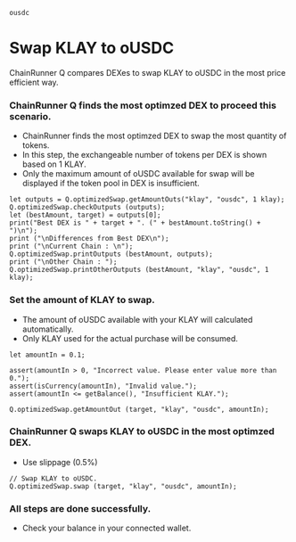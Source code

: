 ```meta-Currency
ousdc
```

# Swap KLAY to oUSDC

ChainRunner Q compares DEXes to swap KLAY to oUSDC in the most price efficient way.

### ChainRunner Q finds the most optimzed DEX to proceed this scenario.

- ChainRunner finds the most optimzed DEX to swap the most quantity of tokens.
- In this step, the exchangeable number of tokens per DEX is shown based on 1 KLAY.
- Only the maximum amount of oUSDC available for swap will be displayed if the token pool in DEX is insufficient.

```output-Dynamic
let outputs = Q.optimizedSwap.getAmountOuts("klay", "ousdc", 1 klay);
Q.optimizedSwap.checkOutputs (outputs);
let (bestAmount, target) = outputs[0];
print("Best DEX is " + target + ". (" + bestAmount.toString() + ")\n");
print ("\nDifferences from Best DEX\n");
print ("\nCurrent Chain : \n");
Q.optimizedSwap.printOutputs (bestAmount, outputs);
print ("\nOther Chain : ");
Q.optimizedSwap.printOtherOutputs (bestAmount, "klay", "ousdc", 1 klay);
```

### Set the amount of KLAY to swap.

- The amount of oUSDC available with your KLAY will calculated automatically.
- Only KLAY used for the actual purchase will be consumed.

```input-Dynamic KLAY
let amountIn = 0.1;
```

```input-Verify
assert(amountIn > 0, "Incorrect value. Please enter value more than 0.");
assert(isCurrency(amountIn), "Invalid value.");
assert(amountIn <= getBalance(), "Insufficient KLAY.");
```

```output-Dynamic oUSDC
Q.optimizedSwap.getAmountOut (target, "klay", "ousdc", amountIn);
```

### ChainRunner Q swaps KLAY to oUSDC in the most optimzed DEX.

- Use slippage (0.5%)

```taster
// Swap KLAY to oUSDC.
Q.optimizedSwap.swap (target, "klay", "ousdc", amountIn);
```

### All steps are done successfully.

- Check your balance in your connected wallet.
